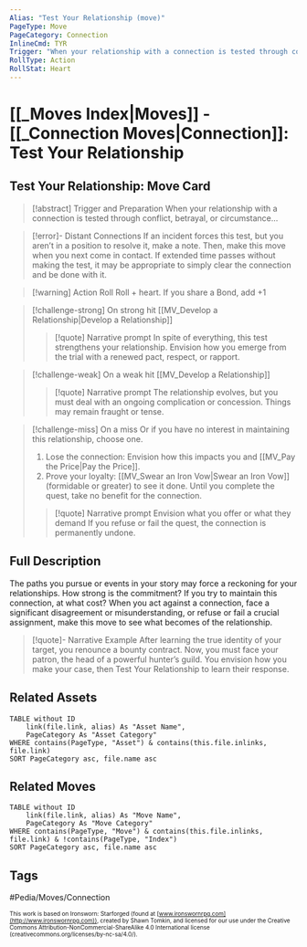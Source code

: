 ```yaml
---
Alias: "Test Your Relationship (move)"
PageType: Move
PageCategory: Connection
InlineCmd: TYR
Trigger: "When your relationship with a connection is tested through conflict, betrayal, or circumstance"
RollType: Action
RollStat: Heart
---
```

# [[_Moves Index|Moves]] - [[_Connection Moves|Connection]]: Test Your Relationship

## Test Your Relationship: Move Card
>[!abstract]  Trigger and Preparation
>When your relationship with a connection is tested through conflict, betrayal, or circumstance...

> [!error]- Distant Connections
> If an incident forces this test, but you aren’t in a position to resolve it, make a note. Then, make this move when you next come in contact. If extended time passes without making the test, it may be appropriate to simply clear the connection and be done with it.

> [!warning] Action Roll
> Roll + heart. If you share a Bond, add +1

> [!challenge-strong] On strong hit
> [[MV_Develop a Relationship|Develop a Relationship]]
> >[!quote] Narrative prompt
> >In spite of everything, this test strengthens your relationship. Envision how you emerge from the trial with a renewed pact, respect, or rapport. 

> [!challenge-weak] On a weak hit
> [[MV_Develop a Relationship]]
> >[!quote] Narrative prompt
> >The relationship evolves, but you must deal with an ongoing complication or concession. Things may remain fraught or tense. 

> [!challenge-miss] On a miss
> Or if you have no interest in maintaining this relationship, choose one.
> 1. Lose the connection: Envision how this impacts you and [[MV_Pay the Price|Pay the Price]].
> 2. Prove your loyalty: [[MV_Swear an Iron Vow|Swear an Iron Vow]] (formidable or greater) to see it done. Until you complete the quest, take no benefit for the connection.
> >[!quote] Narrative prompt
> >Envision what you offer or what they demand
> >If you refuse or fail the quest, the connection is permanently undone.

## Full Description
The paths you pursue or events in your story may force a reckoning for your relationships. How strong is the commitment? If you try to maintain this connection, at what cost? When you act against a connection, face a significant disagreement or misunderstanding, or refuse or fail a crucial assignment, make this move to see what becomes of the relationship. 

> [!quote]- Narrative Example
> After learning the true identity of your target, you renounce a bounty contract. Now, you must face your patron, the head of a powerful hunter’s guild. You envision how you make your case, then Test Your Relationship to learn their response. 

## Related Assets
```dataview
TABLE without ID
	link(file.link, alias) As "Asset Name",
	PageCategory As "Asset Category"
WHERE contains(PageType, "Asset") & contains(this.file.inlinks, file.link)
SORT PageCategory asc, file.name asc
```

## Related Moves
```dataview
TABLE without ID
	link(file.link, alias) As "Move Name",
	PageCategory As "Move Category"
WHERE contains(PageType, "Move") & contains(this.file.inlinks, file.link) & !contains(PageType, "Index")
SORT PageCategory asc, file.name asc
```

## Tags
#Pedia/Moves/Connection 

<font size=-2>This work is based on Ironsworn: Starforged (found at [www.ironswornrpg.com](http://www.ironswornrpg.com)), created by Shawn Tomkin, and licensed for our use under the Creative Commons Attribution-NonCommercial-ShareAlike 4.0 International license  (creativecommons.org/licenses/by-nc-sa/4.0/).</font>